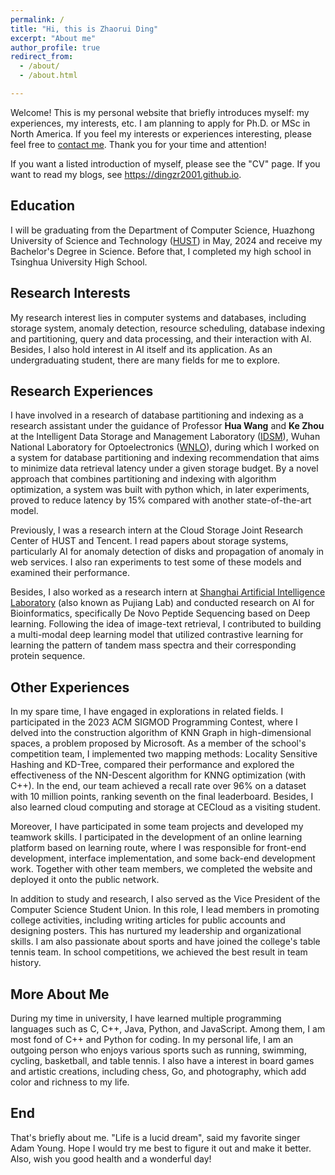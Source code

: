 ```yaml
---
permalink: /
title: "Hi, this is Zhaorui Ding"
excerpt: "About me"
author_profile: true
redirect_from: 
  - /about/
  - /about.html

---
```


Welcome! This is my personal website that briefly introduces myself: my experiences, my interests, etc. I am planning to apply for Ph.D. or MSc in North America. If you feel my interests or experiences interesting, please feel free to [contact me](mailto:zhaorui_ding@hust.edu.cn). Thank you for your time and attention!

If you want a listed introduction of myself, please see the "CV" page. If you want to read my blogs, see https://dingzr2001.github.io.

Education
------

I will be graduating from the Department of Computer Science, Huazhong University of Science and Technology ([HUST](http://english.hust.edu.cn/)) in May, 2024 and receive my Bachelor's Degree in Science. Before that, I completed my high school in Tsinghua University High School.

## Research Interests

My research interest lies in computer systems and databases, including storage system, anomaly detection,
resource scheduling, database indexing and partitioning, query and data processing, and their interaction with AI.
Besides, I also hold interest in AI itself and its application. As an undergraduating student, there are many fields for me to explore.

Research Experiences
------

I have involved in a research of database partitioning and indexing as a research assistant under the guidance of Professor **Hua Wang** and **Ke Zhou** at the Intelligent Data Storage and Management Laboratory ([IDSM](http://idsm.wnlo.hust.edu.cn/)), Wuhan National Laboratory for Optoelectronics ([WNLO](http://wnlo.hust.edu.cn/)), during which I worked on a system for database partitioning and indexing recommendation that aims to minimize data retrieval latency under a given storage budget. By a novel approach that combines partitioning and indexing with algorithm optimization, a system was built with python which, in later experiments, proved to reduce latency by 15% compared with another state-of-the-art model.

Previously, I was a research intern at the Cloud Storage Joint Research Center of HUST and Tencent. I read papers about storage systems, particularly AI for anomaly detection of disks and propagation of anomaly in web services. I also ran experiments to test some of these models and examined their performance.

Besides, I also worked as a research intern at [Shanghai Artificial Intelligence Laboratory](https://www.shlab.org.cn/) (also known as Pujiang Lab) and conducted research on AI for Bioinformatics, specifically De Novo Peptide Sequencing based on Deep learning. Following the idea of image-text retrieval, I contributed to building a multi-modal deep learning model that utilized contrastive learning for learning the pattern of tandem mass spectra and their corresponding protein sequence.

Other Experiences
------

In my spare time, I have engaged in explorations in related fields. I participated in the 2023 ACM SIGMOD Programming Contest, where I delved into the construction algorithm of KNN Graph in high-dimensional spaces, a problem proposed by Microsoft. As a member of the school's competition team, I implemented two mapping methods: Locality Sensitive Hashing and KD-Tree, compared their performance and explored the effectiveness of the NN-Descent algorithm for KNNG optimization (with C++). In the end, our team achieved a recall rate over 96% on a dataset with 10 million points, ranking seventh on the final leaderboard. Besides, I also learned cloud computing and storage at CECloud as a visiting student.

Moreover, I have participated in some team projects and developed my teamwork skills. I participated in the development of an online learning platform based on learning route, where I was responsible for front-end development, interface implementation, and some back-end development work. Together with other team members, we completed the website and deployed it onto the public network.

In addition to study and research, I also served as the Vice President of the Computer Science Student Union. In this role, I lead members in promoting college activities, including writing articles for public accounts and designing posters. This has nurtured my leadership and organizational skills. I am also passionate about sports and have joined the college's table tennis team. In school competitions, we achieved the best result in team history.

## More About Me

During my time in university, I have learned multiple programming languages such as C, C++, Java, Python, and JavaScript. Among them, I am most fond of C++ and Python for coding. In my personal life, I am an outgoing person who enjoys various sports such as running, swimming, cycling, basketball, and table tennis. I also have a interest in board games and artistic creations, including chess, Go, and photography, which add color and richness to my life.

End
------

That's briefly about me. "Life is a lucid dream", said my favorite singer Adam Young. Hope I would try me best to figure it out and make it better. Also, wish you good health and a wonderful day!

